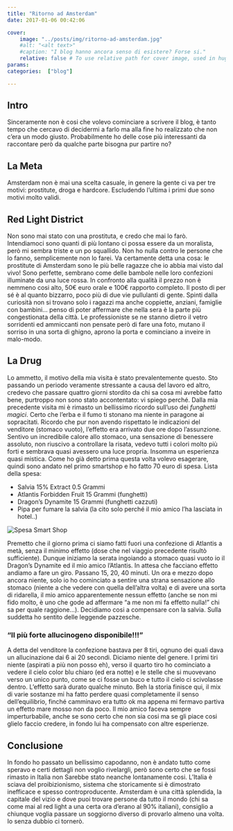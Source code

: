 ```yaml
---
title: "Ritorno ad Amsterdam"
date: 2017-01-06 00:42:06

cover:
    image: "../posts/img/ritorno-ad-amsterdam.jpg"
    #alt: "<alt text>"
    #caption: "I blog hanno ancora senso di esistere? Forse si."
    relative: false # To use relative path for cover image, used in hugo Page-bundles
params:
categories:  ["blog"]

---
```

## Intro
Sinceramente non è cosi che volevo cominciare a scrivere il blog, è tanto tempo che cercavo di decidermi a farlo ma alla fine ho realizzato che non c’era un modo giusto. Probabilmente ho delle cose più interessanti da raccontare però da qualche parte bisogna pur partire no?
## La Meta
Amsterdam non è mai una scelta casuale, in genere la gente ci va per tre motivi: prostitute, droga e hardcore. Escludendo l’ultima i primi due sono motivi molto validi.
## Red Light District
Non sono mai stato con una prostituta, e credo che mai lo farò. Intendiamoci sono quanti di più lontano ci possa essere da un moralista, però mi sembra triste e un po squallido. Non ho nulla contro le persone che lo fanno, semplicemente non lo farei. 
Va certamente detta una cosa: le prostitute di Amsterdam sono le più belle ragazze che io abbia mai visto dal vivo! Sono perfette, sembrano come delle bambole nelle loro confezioni illuminate da una luce rossa. In confronto alla qualità il prezzo non è nemmeno cosi alto, 50€ euro orale e 100€ rapporto completo.
Il posto di per sé è al quanto bizzarro, poco più di due vie pullulanti di gente. Spinti dalla curiosità non si trovano solo i ragazzi ma anche coppiette, anziani, famiglie con bambini… penso di poter affermare che nella sera è la parte più congestionata della città. Le professioniste  se ne stanno dietro il vetro sorridenti ed ammiccanti non pensate però di fare una foto, mutano il sorriso in una sorta di ghigno, aprono la porta e cominciano a inveire in malo-modo.
## La Drug
Lo ammetto, il motivo della mia visita è stato prevalentemente questo. Sto passando un periodo veramente stressante a causa del lavoro ed altro, credevo che passare quattro giorni stordito da chi sa cosa mi avrebbe fatto bene, purtroppo non sono stato accontentato: vi spiego perché.
Dalla mia precedente visita mi è rimasto un bellissimo ricordo sull’uso dei *funghetti magici*. Certo che l’erba e il fumo ti stonano ma niente in paragone ai sopracitati. Ricordo che pur non avendo rispettato le indicazioni del venditore (stomaco vuoto), l’effetto era arrivato due ore dopo l’assunzione. Sentivo un incredibile calore allo stomaco, una sensazione di benessere assoluto, non riuscivo a controllare la risata, vedevo tutti i colori molto più forti e sembrava quasi avessero una luce propria. Insomma un esperienza quasi mistica.
Come ho già detto prima questa volta volevo esagerare, quindi sono andato nel primo smartshop e ho fatto 70 euro di spesa.
Lista della spesa:
* Salvia 15% Extract 0.5 Grammi
* Atlantis Forbidden Fruit 15 Grammi (funghetti)
* Dragon’s Dynamite 15 Grammi (funghetti cazzuti)
* Pipa per fumare la salvia (la cito solo perché il mio amico l’ha lasciata in hotel..)


![Spesa Smart Shop](../img/spesa-smartshop.jpg)

Premetto che il giorno prima ci siamo fatti fuori una confezione di Atlantis a metà, senza il minimo effetto (dose che nel viaggio precedente risultò sufficiente).
Dunque iniziamo la serata ingoiando a stomaco quasi vuoto io il Dragon’s Dynamite ed il mio amico l’Atlantis. In attesa che facciano effetto andiamo a fare un giro.
Passano 15, 20, 40 minuti. Un ora e mezzo dopo ancora niente, solo io ho cominciato a sentire una strana sensazione allo stomaco (niente a che vedere con quella dell’altra volta) e di avere una sorta di ridarella, il mio amico apparentemente nessun effetto (anche se non mi fido molto, è uno che gode ad affermare “a me non mi fa effetto nulla!” chi sa per quale raggione…).
Decidiamo cosi a compensare con la salvia. Sulla suddetta ho sentito delle leggende pazzesche. 
### “Il più forte allucinogeno disponibile!!!”
A detta del venditore la confezione bastava per 8 tiri, ognuno dei quali dava un allucinazione dai 6 ai 20 secondi. Diciamo niente del genere. I primi tiri niente (aspirati a più non posso eh), verso il quarto tiro ho cominciato a vedere il cielo color blu chiaro (ed era notte) e le stelle che si muovevano verso un unico punto, come se ci fosse un buco e tutto il cielo ci scivolasse dentro. L’effetto sarà durato qualche minuto.
Beh la storia finisce qui, il mix di varie sostanze mi ha fatto perdere quasi completamente il senso dell’equilibrio, finché camminavo era tutto ok ma appena mi fermavo partiva un effetto mare mosso non da poco. Il mio amico faceva sempre imperturbabile, anche se sono certo che non sia cosi ma se gli piace cosi glielo faccio credere, in fondo lui ha compensato con altre esperienze.

## Conclusione
In fondo ho passato un bellissimo capodanno, non è andato tutto come speravo e certi dettagli non voglio rivelargli, però sono certo che se fossi rimasto in Italia non Sarebbe stato neanche lontanamente cosi. L’Italia è sciava del proibizionismo, sistema che storicamente si è dimostrato inefficace e spesso controproducente.
Amsterdam è una città splendida, la capitale del vizio e dove puoi trovare persone da tutto il mondo (chi sa come mai al red light a una certa ora d’erano al 90% italiani), consiglio a chiunque voglia passare un soggiorno diverso di provarlo almeno una volta. Io senza dubbio ci tornerò.
